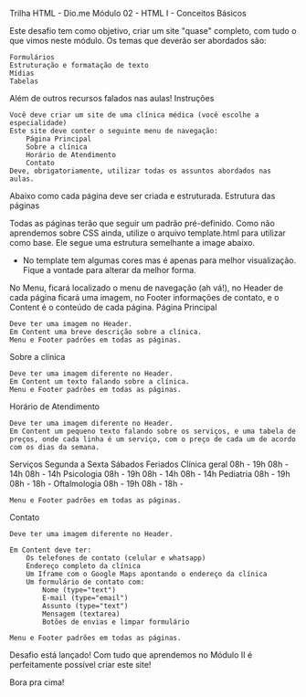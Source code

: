 Trilha HTML - Dio.me
Módulo 02 - HTML I - Conceitos Básicos

Este desafio tem como objetivo, criar um site "quase" completo, com tudo o que vimos neste módulo. Os temas que deverão ser abordados são:

    Formulários
    Estruturação e formatação de texto
    Mídias
    Tabelas

Além de outros recursos falados nas aulas!
Instruções

    Você deve criar um site de uma clínica médica (você escolhe a especialidade)
    Este site deve conter o seguinte menu de navegação:
        Página Principal
        Sobre a clínica
        Horário de Atendimento
        Contato
    Deve, obrigatoriamente, utilizar todas os assuntos abordados nas aulas.

Abaixo como cada página deve ser criada e estruturada.
Estrutura das páginas

Todas as páginas terão que seguir um padrão pré-definido. Como não aprendemos sobre CSS ainda, utilize o arquivo template.html para utilizar como base. Ele segue uma estrutura semelhante a image abaixo.

* No template tem algumas cores mas é apenas para melhor visualização. Fique a vontade para alterar da melhor forma.

No Menu, ficará localizado o menu de navegação (ah vá!), no Header de cada página ficará uma imagem, no Footer informações de contato, e o Content é o conteúdo de cada página.
Página Principal

    Deve ter uma imagem no Header.
    Em Content uma breve descrição sobre a clínica.
    Menu e Footer padrões em todas as páginas.

Sobre a clínica

    Deve ter uma imagem diferente no Header.
    Em Content um texto falando sobre a clínica.
    Menu e Footer padrões em todas as páginas.

Horário de Atendimento

    Deve ter uma imagem diferente no Header.
    Em Content um pequeno texto falando sobre os serviços, e uma tabela de preços, onde cada linha é um serviço, com o preço de cada um de acordo com os dias da semana.

Serviços 	Segunda a Sexta 	Sábados 	Feriados
Clínica geral 	08h - 19h 	08h - 14h 	08h - 14h
Psicologia 	08h - 19h 	08h - 14h 	08h - 14h
Pediatria 	08h - 19h 	08h - 18h 	-
Oftalmologia 	08h - 19h 	08h - 18h 	-
			

    Menu e Footer padrões em todas as páginas.

Contato

    Deve ter uma imagem diferente no Header.

    Em Content deve ter:
        Os telefones de contato (celular e whatsapp)
        Endereço completo da clínica
        Um Iframe com o Google Maps apontando o endereço da clínica
        Um formulário de contato com:
            Nome (type="text")
            E-mail (type="email")
            Assunto (type="text")
            Mensagem (textarea)
            Botões de envias e limpar formulário

    Menu e Footer padrões em todas as páginas.

Desafio está lançado! Com tudo que aprendemos no Módulo II é perfeitamente possível criar este site!

Bora pra cima!